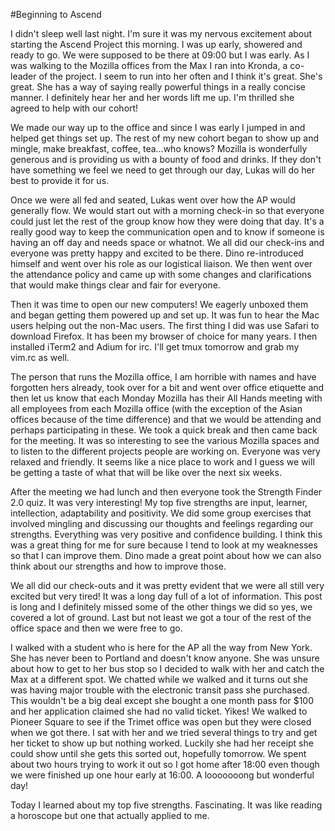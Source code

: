 #Beginning to Ascend

I didn't sleep well last night. I'm sure it was my nervous excitement about starting the Ascend Project this morning. I was up early, showered and ready to go. We were supposed to be there at 09:00 but I was early. As I was walking to the Mozilla offices from the Max I ran into Kronda, a co-leader of the project. I seem to run into her often and I think it's great. She's great. She has a way of saying really powerful things in a really concise manner. I definitely hear her and her words lift me up. I'm thrilled she agreed to help with our cohort!

We made our way up to the office and since I was early I jumped in and helped get things set up. The rest of my new cohort began to show up and mingle, make breakfast, coffee, tea...who knows? Mozilla is wonderfully generous and is providing us with a bounty of food and drinks. If they don't have something we feel we need to get through our day, Lukas will do her best to provide it for us.

Once we were all fed and seated, Lukas went over how the AP would generally flow. We would start out with a morning check-in so that everyone could just let the rest of the group know how they were doing that day. It's a really good way to keep the communication open and to know if someone is having an off day and needs space or whatnot. We all did our check-ins and everyone was pretty happy and excited to be there. Dino re-introduced himself and went over his role as our logistical liaison. We then went over the attendance policy and came up with some changes and clarifications that would make things clear and fair for everyone.

Then it was time to open our new computers! We eagerly unboxed them and began getting them powered up and set up. It was fun to hear the Mac users helping out the non-Mac users. The first thing I did was use Safari to download Firefox. It has been my browser of choice for many years. I then installed iTerm2 and Adium for irc. I'll get tmux tomorrow and grab my vim.rc as well.

The person that runs the Mozilla office, I am horrible with names and have forgotten hers already, took over for a bit and went over office etiquette and then let us know that each Monday Mozilla has their All Hands meeting with all employees from each Mozilla office (with the exception of the Asian offices because of the time difference) and that we would be attending and perhaps participating in these. We took a quick break and then came back for the meeting. It was so interesting to see the various Mozilla spaces and to listen to the different projects people are working on. Everyone was very relaxed and friendly. It seems like a nice place to work and I guess we will be getting a taste of what that will be like over the next six weeks.

After the meeting we had lunch and then everyone took the Strength Finder 2.0 quiz. It was very interesting! My top five strengths are input, learner, intellection, adaptability and positivity. We did some group exercises that involved mingling and discussing our thoughts and feelings regarding our strengths. Everything was very positive and confidence building. I think this was a great thing for me for sure because I tend to look at my weaknesses so that I can improve them. Dino made a great point about how we can also think about our strengths and how to improve those.

We all did our check-outs and it was pretty evident that we were all still very excited but very tired! It was a long day full of a lot of information. This post is long and I definitely missed some of the other things we did so yes, we covered a lot of ground. Last but not least we got a tour of the rest of the office space and then we were free to go.

I walked with a student who is here for the AP all the way from New York. She has never been to Portland and doesn't know anyone. She was unsure about how to get to her bus stop so I decided to walk with her and catch the Max at a different spot. We chatted while we walked and it turns out she was having major trouble with the electronic transit pass she purchased. This wouldn't be a big deal except she bought a one month pass for $100 and her application claimed she had no valid ticket. Yikes! We walked to Pioneer Square to see if the Trimet office was open but they were closed when we got there. I sat with her and we tried several things to try and get her ticket to show up but nothing worked. Luckily she had her receipt she could show until she gets this sorted out, hopefully tomorrow. We spent about two hours trying to work it out so I got home after 18:00 even though we were finished up one hour early at 16:00. A looooooong but wonderful day!

Today I learned about my top five strengths. Fascinating. It was like reading a horoscope but one that actually applied to me.
